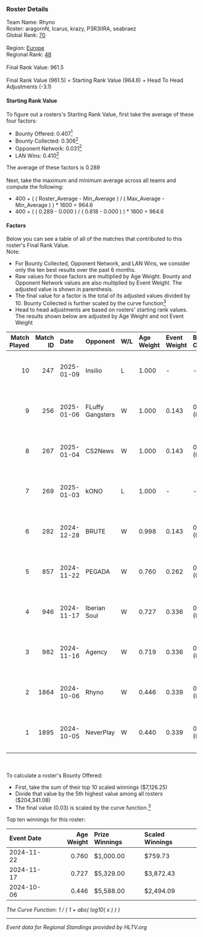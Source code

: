 ### Roster Details<br />
Team Name: Rhyno<br />
Roster: aragornN, Icarus, krazy, P3R3IIRA, seabraez<br />
Global Rank: [70](../../standings_global_2025_01_27.md)<br />
<br />
Region: [Europe]( ../../standings_europe_2025_01_27.md)<br />
Regional Rank: [48]( ../../standings_europe_2025_01_27.md)<br />
<br />
Final Rank Value:  961.5<br />
<br />
Final Rank Value (961.5) = Starting Rank Value (964.6) + Head To Head Adjustments (-3.1)<br />

#### Starting Rank Value<br />
To figure out a rosters's Starting Rank Value, first take the average of these four factors:<br />
- Bounty Offered: 0.407[<sup>1</sup>](#table2)
- Bounty Collected: 0.306[<sup>2</sup>](#table1)
- Opponent Network: 0.031[<sup>2</sup>](#table1)
- LAN Wins: 0.410[<sup>2</sup>](#table1)

The average of these factors is 0.289<br />
<br />
Next, take the maximum and minimum average across all teams and compute the following:<br />
- 400 + ( ( Roster_Average - Min_Average ) / ( Max_Average - Min_Average ) ) * 1600 = 964.6
- 400 + ( ( 0.289 - 0.000 ) / ( 0.818 - 0.000 ) ) * 1600 = 964.6


#### Factors<br />
Below you can see a table of all of the matches that contributed to this roster's Final Rank Value.<br />
Note:<br />

- For Bounty Collected, Opponent Network, and LAN Wins, we consider only the ten best results over the past 6 months.
- Raw values for those factors are multiplied by Age Weight. Bounty and Opponent Network values are also multiplied by Event Weight. The adjusted value is shown in parenthesis.
- The final value for a factor is the total of its adjusted values divided by 10. Bounty Collected is further scaled by the curve function[<sup>3</sup>](#curveFunction)
- Head to head adjustments are based on rosters' starting rank values. The results shown below are adjusted by Age Weight and not Event Weight
<span id="table1"></span><br />


| Match Played | Match ID | Date       | Opponent         | W/L | Age Weight | Event Weight | Bounty Collected | Opponent Network | LAN Wins  | H2H Adj. | Roster                                      |
| -: | -: | :- | :- | :- | :- | :- | :- | :- | :- | -: | :- |
|           10 |      247 | 2025-01-09 | Insilio          | L   | 1.000      | -            | -                | -                | -         |   -23.07 | aragornN, Icarus, krazy, P3R3IIRA, seabraez |
|            9 |      256 | 2025-01-06 | FLuffy Gangsters | W   | 1.000      | 0.143        | 0.015 (0.002)    | 0.605 (0.086)    | 0 (0.000) |     6.88 | aragornN, Icarus, krazy, P3R3IIRA, seabraez |
|            8 |      267 | 2025-01-04 | CS2News          | W   | 1.000      | 0.143        | 0.000 (0.000)    | 0.112 (0.016)    | 0 (0.000) |     2.80 | aragornN, Icarus, krazy, P3R3IIRA, seabraez |
|            7 |      269 | 2025-01-03 | kONO             | L   | 1.000      | -            | -                | -                | -         |   -28.86 | aragornN, Icarus, krazy, P3R3IIRA, seabraez |
|            6 |      282 | 2024-12-28 | BRUTE            | W   | 0.998      | 0.143        | 0.008 (0.001)    | 0.099 (0.014)    | 0 (0.000) |     5.32 | aragornN, Icarus, krazy, P3R3IIRA, seabraez |
|            5 |      857 | 2024-11-22 | PEGADA           | W   | 0.760      | 0.262        | 0.188 (0.037)    | 0.293 (0.058)    | 1 (0.760) |    17.59 | aragornN, Icarus, P3R3IIRA, seabraez, Shr   |
|            4 |      946 | 2024-11-17 | Iberian Soul     | W   | 0.727      | 0.336        | 0.043 (0.011)    | 0.449 (0.110)    | 1 (0.727) |     9.55 | aragornN, Icarus, P3R3IIRA, seabraez, Shr   |
|            3 |      982 | 2024-11-16 | Agency           | W   | 0.719      | 0.336        | 0.008 (0.002)    | 0.000 (0.000)    | 1 (0.719) |     2.03 | aragornN, Icarus, P3R3IIRA, seabraez, Shr   |
|            2 |     1864 | 2024-10-06 | Rhyno            | W   | 0.446      | 0.339        | 0.007 (0.001)    | 0.193 (0.029)    | 1 (0.446) |     3.53 | aragornN, Icarus, P3R3IIRA, seabraez, Shr   |
|            1 |     1895 | 2024-10-05 | NeverPlay        | W   | 0.440      | 0.339        | 0.002 (0.000)    | 0.000 (0.000)    | 1 (0.440) |     1.15 | aragornN, Icarus, P3R3IIRA, seabraez, Shr   |

<br />
<span id="table2"></span><br />
To calculate a roster's Bounty Offered:<br />

- First, take the sum of their top 10 scaled winnings ($7,126.25)
- Divide that value by the 5th highest value among all rosters ($204,341.08)
- The final value (0.03) is scaled by the curve function.[<sup>3</sup>](#curveFunction)

Top ten winnings for this roster:<br />

| Event Date | Age Weight | Prize Winnings | Scaled Winnings |
| :- | -: | :- | :- |
| 2024-11-22 |      0.760 | $1,000.00      | $759.73         |
| 2024-11-17 |      0.727 | $5,329.00      | $3,872.43       |
| 2024-10-06 |      0.446 | $5,588.00      | $2,494.09       |


<span id="curveFunction"></span>_The Curve Function: 1 / ( 1 + abs( log10( x ) ) )_<br />

---
_Event data for Regional Standings provided by HLTV.org_<br />
